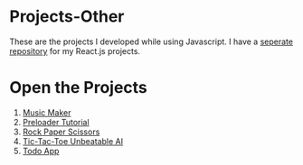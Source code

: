 # Projects-Other

These are the projects I developed while using Javascript. I have a [seperate repository](https://github.com/ashish-agr/Projects-React) for my React.js projects.

# Open the Projects

1. [Music Maker](https://ashish-agr.github.io/Projects-Other/Music%20Maker/)<br>
2. [Preloader Tutorial](https://ashish-agr.github.io/Projects-Other/Preloader%20Tutorial/)<br>
3. [Rock Paper Scissors](https://ashish-agr.github.io/Projects-Other/Rock%20Paper%20Scissors/)<br>
4. [Tic-Tac-Toe Unbeatable AI](https://ashish-agr.github.io/Projects-Other/Tic-Tac-Toe%20Unbeatable%20AI/tictactoe.html)<br>
5. [Todo App](https://ashish-agr.github.io/Projects-Other/Todo%20App/)<br>

